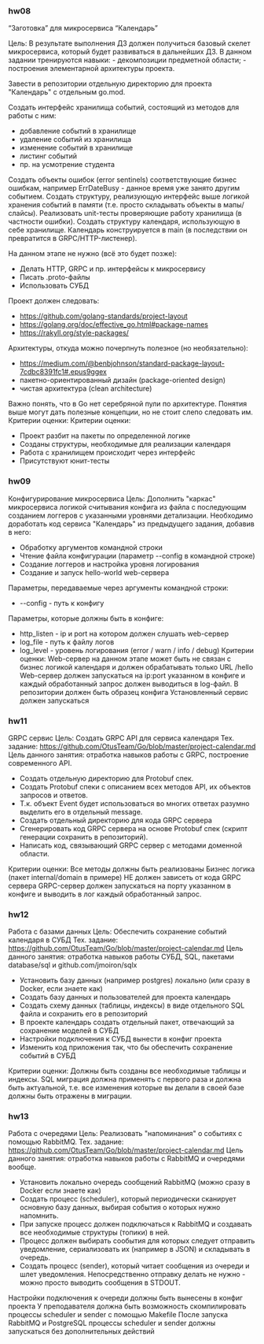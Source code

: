 ### hw08
“Заготовка” для микросервиса “Календарь”

Цель: В результате выполнения ДЗ должен получиться базовый скелет микросервиса, который будет развиваться в дальнейших 
ДЗ. В данном задании тренируются навыки: - декомпозиции предметной области; - построения элементарной архитектуры 
проекта.

Завести в репозитории отдельную директорию для проекта "Календарь" с отдельным go.mod.

Создать интерфейс хранилища событий, состоящий из методов для работы с ним:
- добавление событий в хранилище
- удаление событий из хранилища
- изменение событий в хранилище
- листинг событий
- пр. на усмотрение студента

Создать объекты ошибок (error sentinels) соответствующие бизнес ошибкам, например ErrDateBusy - данное время уже занято 
другим событием.
Создать структуру, реализующую интерфейс выше логикой хранения событий в памяти (т.е. просто складывать объекты в 
мапы/слайсы).
Реализовать unit-тесты проверяющие работу хранилища (в частности ошибки).
Создать структуру календаря, использующую в себе хранилище. Календарь конструируется в main (в последствии он 
превратится в GRPC/HTTP-листенер).

На данном этапе не нужно (всё это будет позже):
- Делать HTTP, GRPC и пр. интерфейсы к микросервису
- Писать .proto-файлы
- Использовать СУБД

Проект должен следовать:
- https://github.com/golang-standards/project-layout
- https://golang.org/doc/effective_go.html#package-names
- https://rakyll.org/style-packages/

Архитектуры, откуда можно почерпнуть полезное (но необязательно):
- https://medium.com/@benbjohnson/standard-package-layout-7cdbc8391fc1#.epus9ggex
- пакетно-ориентированный дизайн (package-oriented design)
- чистая архитектура (clean architecture)

Важно понять, что в Go нет серебряной пули по архитектуре.
Понятия выше могут дать полезные концепции, но не стоит слепо следовать им.
Критерии оценки: Критерии оценки:
- Проект разбит на пакеты по определенной логике
- Созданы структуры, необходимые для реализации календаря
- Работа с хранилищем происходит через интерфейс
- Присутствуют юнит-тесты

### hw09
Конфигурирование микросервиса
Цель: Дополнить "каркас" микросервиса логикой считывания конфига из файла с последующим созданием логгеров с 
указанными уровнями детализации.
Необходимо доработать код сервиса "Календарь" из предыдущего задания, добавив в него:

* Обработку аргументов командной строки
* Чтение файла конфигурации (параметр --config в командной строке)
* Создание логгеров и настройка уровня логирования
* Создание и запуск hello-world web-сервера

Параметры, передаваемые через аргументы командной строки:
* --config - путь к конфигу

Параметры, которые должны быть в конфиге:
* http_listen - ip и port на котором должен слушать web-сервер
* log_file - путь к файлу логов
* log_level - уровень логирования (error / warn / info / debug)
Критерии оценки: Web-сервер на данном этапе может быть не связан с бизнес логикой календаря и должен обрабатывать 
только URL /hello
Web-сервер должен запускаться на ip:port указанном в конфиге и каждый обработанный запрос должен выводиться в log-файл.
В репозитории должен быть образец конфига
Установленный сервис должен запускаться

### hw11
GRPC сервис
Цель: Создать GRPC API для сервиса календаря 
Тех. задание: https://github.com/OtusTeam/Go/blob/master/project-calendar.md 
Цель данного занятия: отработка навыков работы с GRPC, построение современного API.

* Создать отдельную директорию для Protobuf спек.
* Создать Protobuf спеки с описанием всех методов API, их объектов запросов и ответов.
* Т.к. объект Event будет использоваться во многих ответах разумно выделить его в отдельный message.
* Создать отдельный директорию для кода GRPC сервера
* Сгенерировать код GRPC сервера на основе Protobuf спек (скрипт генерации сохранить в репозиторий).
* Написать код, связывающий GRPC сервер с методами доменной области.

Критерии оценки: Все методы должны быть реализованы
Бизнес логика (пакет internal/domain в примере) НЕ должен зависеть от кода GRPC сервера
GRPC-сервер должен запускаться на порту указанном в конфиге и выводить в лог каждый обработанный запрос.

### hw12
Работа с базами данных
Цель: Обеспечить сохранение событий календаря в СУБД 
Тех. задание: https://github.com/OtusTeam/Go/blob/master/project-calendar.md 
Цель данного занятия: отработка навыков работы СУБД, SQL, пакетами database/sql и github.com/jmoiron/sqlx

* Установить базу данных (например postgres) локально (или сразу в Docker, если знаете как)
* Создать базу данных и пользователей для проекта календарь
* Создать схему данных (таблицы, индексы) в виде отдельного SQL файла и сохранить его в репозиторий
* В проекте календарь создать отдельный пакет, отвечающий за сохранение моделей в СУБД
* Настройки подключения к СУБД вынести в конфиг проекта
* Изменить код приложения так, что бы обеспечить сохранение событий в СУБД

Критерии оценки: Должны быть созданы все необходимые таблицы и индексы.
SQL миграция должна применять с первого раза и должна быть актуальной,
т.е. все изменения которые вы делали в своей базе должны быть отражены в миграции.

### hw13
Работа с очередями
Цель: Реализовать "напоминания" о событиях с помощью RabbitMQ. 
Тех. задание: https://github.com/OtusTeam/Go/blob/master/project-calendar.md 
Цель данного занятия: отработка навыков работы с RabbitMQ и очередями вообще.

* Установить локально очередь сообщений RabbitMQ (можно сразу в Docker если знаете как)
* Создать процесс (scheduler), который периодически сканирует основную базу данных, выбирая события о которых нужно 
напомнить.
* При запуске процесс должен подключаться к RabbitMQ и создавать все необходимые структуры (топики) в ней.
* Процесс должен выбирать сообытия для которых следует отправить уведомление, сериализовать их (например в JSON) и 
складывать в очередь.
* Создать процесс (sender), который читает сообщения из очереди и шлет уведомления. Непосредственно отправку делать не 
нужно - можно просто выводить сообщения в STDOUT.

Настройки подключения к очереди должны быть вынесены в конфиг проекта
У преподавателя должна быть возможность скомпилировать процессы scheduler и sender с помощью Makefile
После запуска RabbitMQ и PostgreSQL процессы scheduler и sender должны запускаться без дополнительных действий

